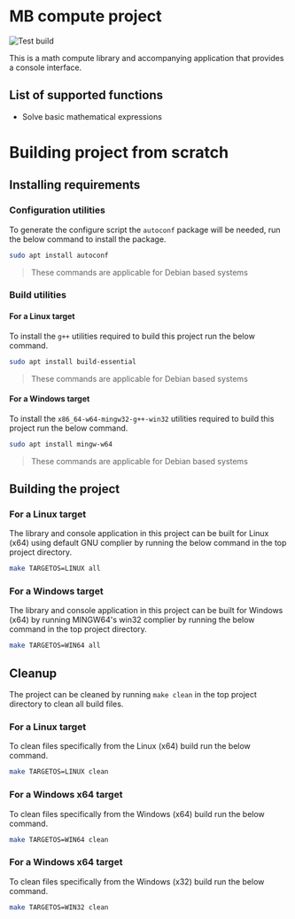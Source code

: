 # MB compute project 
![Test build](https://github.com/Rr42/mbcompute/actions/workflows/c-cpp.yml/badge.svg)

This is a math compute library and accompanying application that provides a console interface.

## List of supported functions
* Solve basic mathematical expressions

# Building project from scratch
## Installing requirements
### Configuration utilities
To generate the configure script the `autoconf` package will be needed, run the below command to install the package.
```Bash
sudo apt install autoconf
```
> These commands are applicable for Debian based systems

### Build utilities
#### For a Linux target
To install the `g++` utilities required to build this project run the below command.
```Bash
sudo apt install build-essential
```
> These commands are applicable for Debian based systems

#### For a Windows target
To install the `x86_64-w64-mingw32-g++-win32` utilities required to build this project run the below command.
```Bash
sudo apt install mingw-w64
```
> These commands are applicable for Debian based systems

## Building the project
### For a Linux target
The library and console application in this project can be built for Linux (x64) using  default GNU complier by running the below command in the top project directory.
```Bash
make TARGETOS=LINUX all
```

### For a Windows target
The library and console application in this project can be built for Windows (x64) by running MINGW64's win32 complier by running the below command in the top project directory.
```Bash
make TARGETOS=WIN64 all
```

## Cleanup
The project can be cleaned by running `make clean` in the top project directory to clean all build files.

### For a Linux target
To clean files specifically from the Linux (x64) build run the below command.
```Bash
make TARGETOS=LINUX clean
```

### For a Windows x64 target
To clean files specifically from the Windows (x64) build run the below command.
```Bash
make TARGETOS=WIN64 clean
```

### For a Windows x64 target
To clean files specifically from the Windows (x32) build run the below command.
```Bash
make TARGETOS=WIN32 clean
```